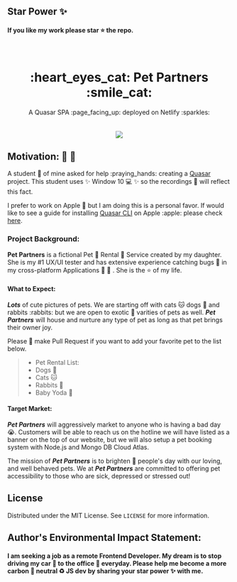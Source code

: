 ## Star Power :sparkles:

#### If you like my work please star :star: the repo.

<br />
<p align="center">
  <h1 align="center">:heart_eyes_cat: Pet Partners :smile_cat:  </h1>

  <p align="center">
   A Quasar SPA :page_facing_up: deployed on Netlify :sparkles:
    <br />
    <br />
    <br />
    <img src="https://placekitten.com/1000/700" />


<br />

## Motivation: :running: :dash:
A student :school_satchel: of mine asked for help :praying_hands: creating a [Quasar](https://quasar.dev/) project. This student uses :sparkles: Window 10 :computer: :sparkles: so the recordings :movie_camera: will reflect this fact.

I prefer to work on Apple :apple: but I am doing this is a personal favor. If would like to see a guide for installing [Quasar CLI]([https://quasar.dev/start/quasar-cli](https://quasar.dev/start/quasar-cli)) on Apple :apple: please check [here](https://github.com/Mary-Tyler-Moore/venues-production).


### Project Background:
**Pet Partners** is a fictional Pet :rabbit: Rental :dog: Service created by my daughter. She is my #1 UX/UI tester and has extensive experience catching bugs :space_invader: in my cross-platform Applications :floppy_disk: :dash: . She is the :star: of my life. 

#### What to Expect:
***Lots*** of cute pictures of pets. We are starting off with cats :cat: dogs :dog: and rabbits :rabbits: but we are open to exotic :dragon: varities of pets as well. ***Pet Partners*** will house and nurture any type of pet as long as that pet brings their owner joy. 

Please :pray: make Pull Request if you want to add your favorite pet to the list below. 

> * Pet Rental List:
> * Dogs :dog:
> * Cats :cat:
> * Rabbits :rabbit:
> * Baby Yoda :green_heart:

#### Target Market:
***Pet Partners*** will aggressively market to anyone who is having a bad day :sob:. Customers will be able to reach us on the hotline we will have listed as a banner on the top of our website, but we will also setup a pet booking system with Node.js and Mongo DB Cloud Atlas.

The mission of ***Pet Partners*** is to brighten :rainbow: people's day with our loving, and well behaved pets. We at ***Pet Partners*** are committed to offering pet accessibility to those who are sick, depressed or stressed out!
<br />

## License


Distributed under the MIT License. See `LICENSE` for more information. 


## Author's Environmental Impact Statement:

#### I am seeking a job as a remote Frontend Developer. My dream is to stop driving my car :car: to the office :office: everyday. Please help me become a more carbon :deciduous_tree: neutral :recycle: JS dev by sharing your star power :sparkles: with me.
